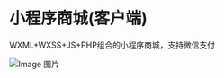 # 小程序商城(客户端)
WXML+WXSS+JS+PHP组合的小程序商城，支持微信支付

![Image 图片](https://github.com/coreymao/wxshop/blob/master/images/storage/111.png)
